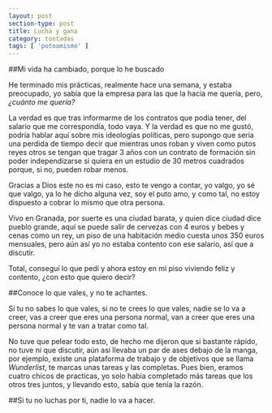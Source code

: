 ```yaml
---
layout: post
section-type: post
title: Lucha y gana
category: tontadas
tags: [ 'putoamismo' ]
---
```


##Mi vida ha cambiado, porque lo he buscado

He terminado mis prácticas, realmente hace una semana, y estaba preocupado, yo sabía que la empresa para las que la hacía me quería, pero, *¿cuánto me quería?* 

La verdad es que tras informarme de los contratos que podía tener, del salario que me correspondía, todo vaya. Y la verdad es que no me gustó, podría hablar aquí sobre mis ideologías políticas, pero supongo que sería una perdida de tiempo decir que mientras unos roban y viven como putos reyes otros se tengan que tragar 3 años con un contrato de formación sin poder independizarse si quiera en un estudio de 30 metros cuadrados porque, si no, pueden robar menos. 

Gracias a Dios este no es mi caso, esto te vengo a contar, yo valgo, yo sé que valgo, ya lo he dicho alguna vez, soy el puto amo, y como tal, no estoy dispuesto a cobrar lo mismo que otra persona.

Vivo en Granada, por suerte es una ciudad barata, y quien dice ciudad dice pueblo grande, aquí se puede salir de cervezas con 4 euros y bebes y cenas como un rey, un piso de una habitación medio cuesta unos 350 euros mensuales, pero aún así yo no estaba contento con ese salario, así que a discutir.

Total, conseguí lo que pedí y ahora estoy en mi piso viviendo feliz y contento, ¿con esto que quiero decir?

##Conoce lo que vales, y no te achantes.

Si tu no sabes lo que vales, si no te crees lo que vales, nadie se lo va a creer, vas a creer que eres una persona normal, van a creer que eres una persona normal y te van a tratar como tal.

No tuve que pelear todo esto, de hecho me dijeron que si bastante rápido, no tuve ni que discutir, aún así llevaba un par de ases debajo de la manga, por ejemplo, existe una plataforma de trabajo y de objetivos que se llama *Wunderlist*, te marcas unas tareas y las completas. Pues bien, eramos cuatro chicos de practicas, yo solo había completado más tareas que los otros tres juntos, y llevando esto, sabía que tenía la razón.

##Si tu no luchas por ti, nadie lo va a hacer. 
